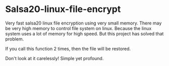 # Salsa20-linux-file-encrypt

Very fast salsa20 linux file encryption using very small memory.
There may be very high memory to control file system on linux.
Because the linux system uses a lot of memory for high speed.
But this project has solved that problem.

If you call this function 2 times, then the file will be restored.

Don't look at it carelessly!
Simple yet profound.
 
